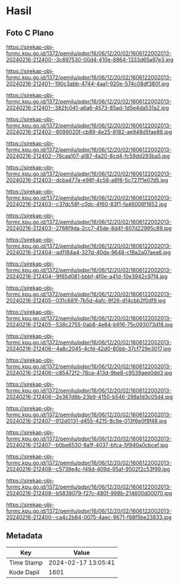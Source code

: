 # Hasil

## Foto C Plano

https://sirekap-obj-formc.kpu.go.id/1372/pemilu/pdpr/16/06/12/20/02/1606122002013-20240216-212400--3c897530-00d4-410e-8864-1333d65a97e3.jpg

https://sirekap-obj-formc.kpu.go.id/1372/pemilu/pdpr/16/06/12/20/02/1606122002013-20240216-212401--190c3abb-4744-4aa1-920e-574c08df380f.jpg

https://sirekap-obj-formc.kpu.go.id/1372/pemilu/pdpr/16/06/12/20/02/1606122002013-20240216-212401--382fc041-a6a6-4573-85ad-1d5e4da531a2.jpg

https://sirekap-obj-formc.kpu.go.id/1372/pemilu/pdpr/16/06/12/20/02/1606122002013-20240216-212402--8099020f-cb89-4e25-8182-ae948d5fae88.jpg

https://sirekap-obj-formc.kpu.go.id/1372/pemilu/pdpr/16/06/12/20/02/1606122002013-20240216-212402--76caa107-a187-4a20-8cd4-fc59dd293ba5.jpg

https://sirekap-obj-formc.kpu.go.id/1372/pemilu/pdpr/16/06/12/20/02/1606122002013-20240216-212403--dcba477a-e98f-4c58-a6f8-5c727f1e07d5.jpg

https://sirekap-obj-formc.kpu.go.id/1372/pemilu/pdpr/16/06/12/20/02/1606122002013-20240216-212403--c37dc58f-c0dc-4f60-83f1-fa46006f1652.jpg

https://sirekap-obj-formc.kpu.go.id/1372/pemilu/pdpr/16/06/12/20/02/1606122002013-20240216-212403--2768f9da-2cc7-45de-8d41-807d22995c89.jpg

https://sirekap-obj-formc.kpu.go.id/1372/pemilu/pdpr/16/06/12/20/02/1606122002013-20240216-212404--ad1184a4-327d-40da-9648-c18a2a07aea6.jpg

https://sirekap-obj-formc.kpu.go.id/1372/pemilu/pdpr/16/06/12/20/02/1606122002013-20240216-212404--9f65d081-bbbf-4f0e-a41d-10e3942c97f4.jpg

https://sirekap-obj-formc.kpu.go.id/1372/pemilu/pdpr/16/06/12/20/02/1606122002013-20240216-212405--031c681f-7b5d-4afc-9f26-d14cbb2f0df9.jpg

https://sirekap-obj-formc.kpu.go.id/1372/pemilu/pdpr/16/06/12/20/02/1606122002013-20240216-212405--538c2755-0ab8-4e84-b916-75c093073d18.jpg

https://sirekap-obj-formc.kpu.go.id/1372/pemilu/pdpr/16/06/12/20/02/1606122002013-20240216-212406--4a8c2045-4cfd-42d0-80bb-37cf729e3017.jpg

https://sirekap-obj-formc.kpu.go.id/1372/pemilu/pdpr/16/06/12/20/02/1606122002013-20240216-212406--c85472f2-78ca-413d-9be8-c9539aee0dd3.jpg

https://sirekap-obj-formc.kpu.go.id/1372/pemilu/pdpr/16/06/12/20/02/1606122002013-20240216-212406--2e367d8b-23b9-4150-b546-298a1d3c05d4.jpg

https://sirekap-obj-formc.kpu.go.id/1372/pemilu/pdpr/16/06/12/20/02/1606122002013-20240216-212407--912d0131-d455-4215-8c9e-013f6e0f9f48.jpg

https://sirekap-obj-formc.kpu.go.id/1372/pemilu/pdpr/16/06/12/20/02/1606122002013-20240216-212407--b0be6530-8a1f-4037-bfca-5f940a0cbcef.jpg

https://sirekap-obj-formc.kpu.go.id/1372/pemilu/pdpr/16/06/12/20/02/1606122002013-20240216-212408--c5739e4c-f49d-409d-95af-9502f2c53f99.jpg

https://sirekap-obj-formc.kpu.go.id/1372/pemilu/pdpr/16/06/12/20/02/1606122002013-20240216-212408--b5839079-f27c-480f-998b-214600d00070.jpg

https://sirekap-obj-formc.kpu.go.id/1372/pemilu/pdpr/16/06/12/20/02/1606122002013-20240216-212400--ca4c2b84-0075-4aec-9671-f68f5be23833.jpg


## Metadata

| Key        | Value               |
| ---------- | ------------------- |
| Time Stamp | 2024-02-17 13:05:41 |
| Kode Dapil | 1601                |




